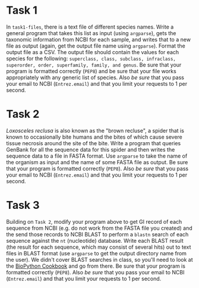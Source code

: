 # Task 1

In `task1-files`, there is a text file of different species names.  Write a general program that takes this list as input (using `argparse`), gets the taxonomic information from NCBI for each sample, and writes that to a new file as output (again, get the output file name using `argparse`).  Format the output file as a CSV.  The output file should contain the values for each species for the following: `superclass, class, subclass, infraclass, superorder, order, superfamily, family, and genus`.  Be sure that your program is formatted correctly (`PEP8`) and be sure that your file works appropriately with any generic list of species. Also *be sure* that you pass your email to NCBI (`Entrez.email`) and that you limit your requests to 1 per second.

# Task 2

_Loxosceles reclusa_ is also known as the "brown recluse", a spider that is known to occasionally bite humans and the bites of which cause severe tissue necrosis around the site of the bite.  Write a program that queries GenBank for all the sequence data for this spider and then writes the sequence data to a file in FASTA format.  Use `argparse` to take the name of the organism as input and the name of some FASTA file as output. Be sure that your program is formatted correctly (`PEP8`). Also *be sure* that you pass your email to NCBI (`Entrez.email`) and that you limit your requests to 1 per second.

# Task 3

Building on `Task 2`, modify your program above to get GI record of each sequence from NCBI (e.g. do not work from the FASTA file you created) and the send those records to NCBI BLAST to perform a `blastn` search of each sequence against the `nt` (nucleotide) database.  Write each BLAST result (the result for each sequence, which may consist of several hits) out to text files in BLAST format (use `argparse` to get the output directory name from the user).  We didn't cover BLAST searches in class, so you'll need to look at the [BioPython Cookbook](http://biopython.org/DIST/docs/tutorial/Tutorial.html#htoc86) and go from there. Be sure that your program is formatted correctly (`PEP8`). Also *be sure* that you pass your email to NCBI (`Entrez.email`) and that you limit your requests to 1 per second.

